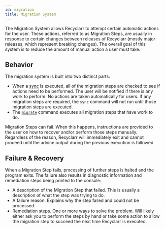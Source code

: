 ```yaml
---
id: migration
title: Migration System
---
```


The Migration System allows Recyclarr to attempt certain automatic actions for the user. These
actions, referred to as Migration Steps, are usually in response to certain changes between releases
of Recyclarr (mostly major releases, which represent breaking changes). The overall goal of this
system is to reduce the amount of manual action a user must take.

## Behavior

The migration system is built into two distinct parts:

- When a [sync] is executed, all of the migration steps are checked to see if actions need to be
  performed. The user will be notified if there is any work to perform. No actions are taken
  automatically for users. If any migration steps are required, the `sync` command will not run
  until those migration steps are executed.
- The [`migrate`][mig] command executes all migration steps that have work to do.

Migration Steps can fail. When this happens, instructions are provided to the user on how to recover
and/or perform those steps manually. Regardless of the reason, Recyclarr will immediately exit and
cannot proceed until the advice output during the previous execution is followed.

[sync]: ../cli/sync.md
[mig]: ../cli/migrate.md

## Failure & Recovery

When a Migration Step fails, processing of further steps is halted and the program exits. The
failure also results in diagnostic information and remediation steps being printed to the console:

- A description of the Migration Step that failed. This is usually a description of what the step
  was trying to do.
- A failure reason. Explains why the step failed and could not be processed.
- Remediation steps. One or more ways to solve the problem. Will likely either ask you to perform
  the steps by hand or take some action to allow the migration step to succeed the next time
  Recyclarr is executed.
